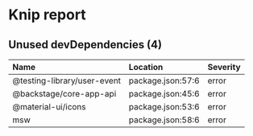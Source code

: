 # Knip report

## Unused devDependencies (4)

| Name                        | Location          | Severity |
| :-------------------------- | :---------------- | :------- |
| @testing-library/user-event | package.json:57:6 | error    |
| @backstage/core-app-api     | package.json:45:6 | error    |
| @material-ui/icons          | package.json:53:6 | error    |
| msw                         | package.json:58:6 | error    |
